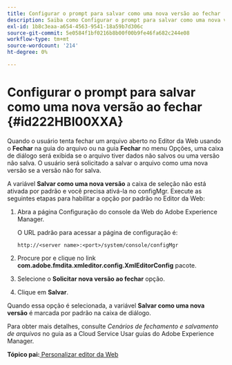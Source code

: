 ```yaml
---
title: Configurar o prompt para salvar como uma nova versão ao fechar
description: Saiba como Configurar o prompt para salvar como uma nova versão ao fechar
exl-id: 1b8c3eaa-a654-4563-9541-18a59b7d306c
source-git-commit: 5e0584f1bf0216b8b00f00b9fe46fa682c244e08
workflow-type: tm+mt
source-wordcount: '214'
ht-degree: 0%

---
```


# Configurar o prompt para salvar como uma nova versão ao fechar {#id222HBI00XXA}

Quando o usuário tenta fechar um arquivo aberto no Editor da Web usando o **Fechar** na guia do arquivo ou na guia **Fechar** no menu Opções, uma caixa de diálogo será exibida se o arquivo tiver dados não salvos ou uma versão não salva. O usuário será solicitado a salvar o arquivo como uma nova versão se a versão não for salva.

A variável **Salvar como uma nova versão** a caixa de seleção não está ativada por padrão e você precisa ativá-la no configMgr. Execute as seguintes etapas para habilitar a opção por padrão no Editor da Web:

1. Abra a página Configuração do console da Web do Adobe Experience Manager.

   O URL padrão para acessar a página de configuração é:

   ```http
   http://<server name>:<port>/system/console/configMgr
   ```

1. Procure por e clique no link **com.adobe.fmdita.xmleditor.config.XmlEditorConfig** pacote.

1. Selecione o **Solicitar nova versão ao fechar** opção.

1. Clique em **Salvar**.


Quando essa opção é selecionada, a variável **Salvar como uma nova versão** é marcada por padrão na caixa de diálogo.

Para obter mais detalhes, consulte *Cenários de fechamento e salvamento de arquivos* no guia as a Cloud Service Usar guias do Adobe Experience Manager.

**Tópico pai:**[ Personalizar editor da Web](conf-web-editor.md)
